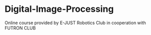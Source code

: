 # Digital-Image-Processing
Online course provided by E-JUST Robotics Club in cooperation with FUTRON CLUB  
